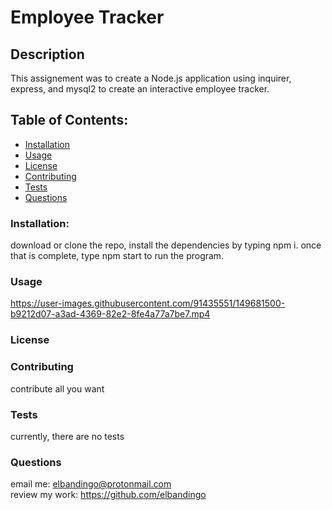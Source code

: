 # Employee Tracker
## Description    
This assignement was to create a Node.js application using inquirer, express, and mysql2 to create an interactive employee tracker.
## Table of Contents:
* [Installation](#installation)
* [Usage](#usage)
* [License](#license)
* [Contributing](#contributing)
* [Tests](#tests)
* [Questions](#questions)
### Installation:
download or clone the repo, install the dependencies by typing npm i. once that is complete, type npm start to run the program.
### Usage

https://user-images.githubusercontent.com/91435551/149681500-b9212d07-a3ad-4369-82e2-8fe4a77a7be7.mp4


### License

### Contributing
contribute all you want
### Tests
currently, there are no tests
### Questions
email me: elbandingo@protonmail.com<br />
review my work: https://github.com/elbandingo
